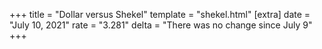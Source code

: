+++
title = "Dollar versus Shekel"
template = "shekel.html"
[extra]
date = "July 10, 2021"
rate = "3.281"
delta = "There was no change since July  9"
+++
